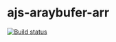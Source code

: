 # ajs-araybufer-arr

[![Build status](https://ci.appveyor.com/api/projects/status/cfu3iqbat1wyuuju?svg=true)](https://ci.appveyor.com/project/Surik95/ajs-arraybyffer-arr)
